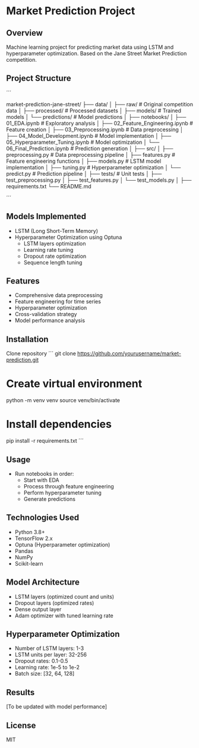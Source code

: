 # Market Prediction Project

## Overview
Machine learning project for predicting market data using LSTM and hyperparameter optimization. Based on the Jane Street Market Prediction competition.

## Project Structure

´´´

market-prediction-jane-street/
├── data/
│   ├── raw/           # Original competition data
│   ├── processed/     # Processed datasets
│   ├── models/        # Trained models
│   └── predictions/   # Model predictions
│
├── notebooks/
│   ├── 01_EDA.ipynb                    # Exploratory analysis
│   ├── 02_Feature_Engineering.ipynb    # Feature creation
│   ├── 03_Preprocessing.ipynb          # Data preprocessing
│   ├── 04_Model_Development.ipynb      # Model implementation
│   ├── 05_Hyperparameter_Tuning.ipynb  # Model optimization
│   └── 06_Final_Prediction.ipynb       # Prediction generation
│
├── src/
│   ├── preprocessing.py    # Data preprocessing pipeline
│   ├── features.py         # Feature engineering functions
│   ├── models.py           # LSTM model implementation
│   ├── tuning.py           # Hyperparameter optimization
│   └── predict.py          # Prediction pipeline
│
├── tests/                  # Unit tests
│   ├── test_preprocessing.py
│   ├── test_features.py
│   └── test_models.py
│
├── requirements.txt
└── README.md

´´´

## Models Implemented

- LSTM (Long Short-Term Memory)
- Hyperparameter Optimization using Optuna
  - LSTM layers optimization
  - Learning rate tuning
  - Dropout rate optimization
  - Sequence length tuning



## Features

- Comprehensive data preprocessing
- Feature engineering for time series
- Hyperparameter optimization
- Cross-validation strategy
- Model performance analysis

## Installation
Clone repository
´´´
git clone https://github.com/yourusername/market-prediction.git

# Create virtual environment
python -m venv venv
source venv/bin/activate

# Install dependencies
pip install -r requirements.txt
´´´

## Usage

- Run notebooks in order:
  - Start with EDA
  - Process through feature engineering
  - Perform hyperparameter tuning
  - Generate predictions

## Technologies Used

- Python 3.8+
- TensorFlow 2.x
- Optuna (Hyperparameter optimization)
- Pandas
- NumPy
- Scikit-learn

## Model Architecture

- LSTM layers (optimized count and units)
- Dropout layers (optimized rates)
- Dense output layer
- Adam optimizer with tuned learning rate

## Hyperparameter Optimization

- Number of LSTM layers: 1-3
- LSTM units per layer: 32-256
- Dropout rates: 0.1-0.5
- Learning rate: 1e-5 to 1e-2
- Batch size: [32, 64, 128]

## Results
[To be updated with model performance]

## License
MIT
